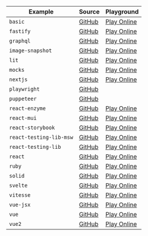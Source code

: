 | Example | Source | Playground |
|---|---|---|
| `basic` | [GitHub](https://github.com/vitest-dev/vitest/tree/main/examples/basic) | [Play Online](https://stackblitz.com/fork/github/vitest-dev/vitest/tree/main/examples/basic?initialPath=__vitest__) |
| `fastify` | [GitHub](https://github.com/vitest-dev/vitest/tree/main/examples/fastify) | [Play Online](https://stackblitz.com/fork/github/vitest-dev/vitest/tree/main/examples/fastify?initialPath=__vitest__) |
| `graphql` | [GitHub](https://github.com/vitest-dev/vitest/tree/main/examples/graphql) | [Play Online](https://stackblitz.com/fork/github/vitest-dev/vitest/tree/main/examples/graphql?initialPath=__vitest__) |
| `image-snapshot` | [GitHub](https://github.com/vitest-dev/vitest/tree/main/examples/image-snapshot) | [Play Online](https://stackblitz.com/fork/github/vitest-dev/vitest/tree/main/examples/image-snapshot?initialPath=__vitest__) |
| `lit` | [GitHub](https://github.com/vitest-dev/vitest/tree/main/examples/lit) | [Play Online](https://stackblitz.com/fork/github/vitest-dev/vitest/tree/main/examples/lit?initialPath=__vitest__) |
| `mocks` | [GitHub](https://github.com/vitest-dev/vitest/tree/main/examples/mocks) | [Play Online](https://stackblitz.com/fork/github/vitest-dev/vitest/tree/main/examples/mocks?initialPath=__vitest__) |
| `nextjs` | [GitHub](https://github.com/vitest-dev/vitest/tree/main/examples/nextjs) | [Play Online](https://stackblitz.com/fork/github/vitest-dev/vitest/tree/main/examples/nextjs?initialPath=__vitest__) |
| `playwright` | [GitHub](https://github.com/vitest-dev/vitest/tree/main/examples/playwright) | |
| `puppeteer` | [GitHub](https://github.com/vitest-dev/vitest/tree/main/examples/puppeteer) | |
| `react-enzyme` | [GitHub](https://github.com/vitest-dev/vitest/tree/main/examples/react-enzyme) | [Play Online](https://stackblitz.com/fork/github/vitest-dev/vitest/tree/main/examples/react-enzyme?initialPath=__vitest__) |
| `react-mui` | [GitHub](https://github.com/vitest-dev/vitest/tree/main/examples/react-mui) | [Play Online](https://stackblitz.com/fork/github/vitest-dev/vitest/tree/main/examples/react-mui?initialPath=__vitest__) |
| `react-storybook` | [GitHub](https://github.com/vitest-dev/vitest/tree/main/examples/react-storybook) | [Play Online](https://stackblitz.com/fork/github/vitest-dev/vitest/tree/main/examples/react-storybook?initialPath=__vitest__) |
| `react-testing-lib-msw` | [GitHub](https://github.com/vitest-dev/vitest/tree/main/examples/react-testing-lib-msw) | [Play Online](https://stackblitz.com/fork/github/vitest-dev/vitest/tree/main/examples/react-testing-lib-msw?initialPath=__vitest__) |
| `react-testing-lib` | [GitHub](https://github.com/vitest-dev/vitest/tree/main/examples/react-testing-lib) | [Play Online](https://stackblitz.com/fork/github/vitest-dev/vitest/tree/main/examples/react-testing-lib?initialPath=__vitest__) |
| `react` | [GitHub](https://github.com/vitest-dev/vitest/tree/main/examples/react) | [Play Online](https://stackblitz.com/fork/github/vitest-dev/vitest/tree/main/examples/react?initialPath=__vitest__) |
| `ruby` | [GitHub](https://github.com/vitest-dev/vitest/tree/main/examples/ruby) | [Play Online](https://stackblitz.com/fork/github/vitest-dev/vitest/tree/main/examples/ruby?initialPath=__vitest__) |
| `solid` | [GitHub](https://github.com/vitest-dev/vitest/tree/main/examples/solid) | [Play Online](https://stackblitz.com/fork/github/vitest-dev/vitest/tree/main/examples/solid?initialPath=__vitest__) |
| `svelte` | [GitHub](https://github.com/vitest-dev/vitest/tree/main/examples/svelte) | [Play Online](https://stackblitz.com/fork/github/vitest-dev/vitest/tree/main/examples/svelte?initialPath=__vitest__) |
| `vitesse` | [GitHub](https://github.com/vitest-dev/vitest/tree/main/examples/vitesse) | [Play Online](https://stackblitz.com/fork/github/vitest-dev/vitest/tree/main/examples/vitesse?initialPath=__vitest__) |
| `vue-jsx` | [GitHub](https://github.com/vitest-dev/vitest/tree/main/examples/vue-jsx) | [Play Online](https://stackblitz.com/fork/github/vitest-dev/vitest/tree/main/examples/vue-jsx?initialPath=__vitest__) |
| `vue` | [GitHub](https://github.com/vitest-dev/vitest/tree/main/examples/vue) | [Play Online](https://stackblitz.com/fork/github/vitest-dev/vitest/tree/main/examples/vue?initialPath=__vitest__) |
| `vue2` | [GitHub](https://github.com/vitest-dev/vitest/tree/main/examples/vue2) | [Play Online](https://stackblitz.com/fork/github/vitest-dev/vitest/tree/main/examples/vue2?initialPath=__vitest__) |
